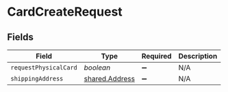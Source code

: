 # CardCreateRequest


## Fields

| Field                                                   | Type                                                    | Required                                                | Description                                             |
| ------------------------------------------------------- | ------------------------------------------------------- | ------------------------------------------------------- | ------------------------------------------------------- |
| `requestPhysicalCard`                                   | *boolean*                                               | :heavy_minus_sign:                                      | N/A                                                     |
| `shippingAddress`                                       | [shared.Address](../../../sdk/models/shared/address.md) | :heavy_minus_sign:                                      | N/A                                                     |